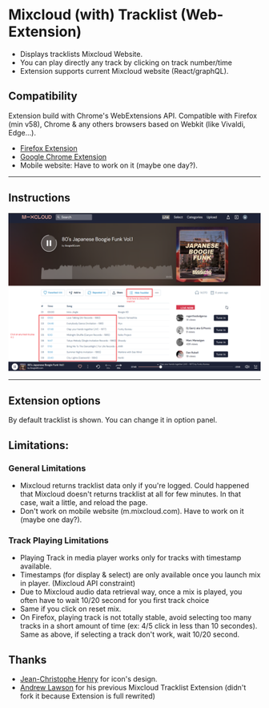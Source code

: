 # Mixcloud (with) Tracklist (Web-Extension)

- Displays tracklists Mixcloud Website.
- You can play directly any track by clicking on track number/time
- Extension supports current Mixcloud website (React/graphQL).

## Compatibility 
Extension build with Chrome's WebExtensions API.
Compatible with Firefox (min v58), Chrome & any others browsers based on Webkit (like Vivaldi, Edge...).

 - [Firefox Extension][firefox-install]
 - [Google Chrome Extension][chrome-install]
 - Mobile website: Have to work on it (maybe one day?).

 
---
## Instructions
![Screenshot_mwt](readme_files/screenshot_mwt_v2_1.png)



---

## Extension options
By default tracklist is shown. You can change it in option panel.

## Limitations:
### General Limitations
- Mixcloud returns tracklist data only if you're logged. Could happened that Mixcloud doesn't returns tracklist at all for few minutes. In that case, wait a little, and reload the page.
- Don't work on mobile website (m.mixcloud.com). Have to work on it (maybe one day?).
### Track Playing Limitations
- Playing Track in media player works only for tracks with timestamp available.
- Timestamps (for display & select) are only available once you launch mix in player. (Mixcloud API constraint)
- Due to Mixcloud audio data retrieval way, once a mix is played, you often have to wait 10/20 second for you first track choice
- Same if you click on reset mix.
- On Firefox, playing track is not totally stable, avoid selecting too many tracks in a short amount of time (ex: 4/5 click in less than 10 secondes).
Same as above, if selecting a track don't work, wait 10/20 second. 


## Thanks
 - [Jean-Christophe Henry](http://www.oddsquid.com/) for icon's design.
 - [Andrew Lawson](https://github.com/adlawson) for his previous Mixcloud Tracklist Extension (didn't fork it because Extension is full rewrited)



[firefox-install]: https://addons.mozilla.org/en-US/firefox/addon/mixcloud-with-tracklist/
[chrome-install]: https://chrome.google.com/webstore/detail/mixcloud-with-tracklist/jgghogcekaldifaiifpnbfnpmmpiengb?hl=en-US&gl=FR
